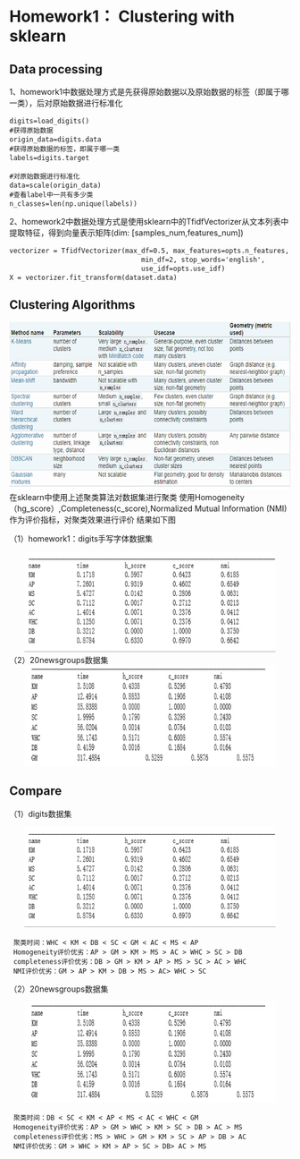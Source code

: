# Homework1： Clustering with sklearn  
## Data processing  
1、homework1中数据处理方式是先获得原始数据以及原始数据的标签（即属于哪一类），后对原始数据进行标准化  
```
digits=load_digits()
#获得原始数据
origin_data=digits.data
#获得原始数据的标签，即属于哪一类
labels=digits.target

#对原始数据进行标准化
data=scale(origin_data)
#查看label中一共有多少类
n_classes=len(np.unique(labels))

```
2、homework2中数据处理方式是使用sklearn中的TfidfVectorizer从文本列表中提取特征，得到向量表示矩阵(dim: [samples_num,features_num])  
```
vectorizer = TfidfVectorizer(max_df=0.5, max_features=opts.n_features,
                                 min_df=2, stop_words='english',
                                 use_idf=opts.use_idf)
X = vectorizer.fit_transform(dataset.data)
```

## Clustering Algorithms
<div align=center>
  <img width="600" height="300" src="https://raw.githubusercontent.com/CeciliaXWang/201944766WangFangJun/master/homework1/picture/Clustering%20Algorithms.png"/>
</div>
在sklearn中使用上述聚类算法对数据集进行聚类
使用Homogeneity（hg_score）,Completeness(c_score),Normalized Mutual Information (NMI) 作为评价指标，对聚类效果进行评价
结果如下图  

（1）homework1：digits手写字体数据集

<div align=center>
  <img width="450" height="180" src="https://raw.githubusercontent.com/CeciliaXWang/201944766WangFangJun/master/homework1/picture/result1.png"/>
</div>
（2）20newsgroups数据集
<div align=center>
  <img width="450" height="180" src="https://raw.githubusercontent.com/CeciliaXWang/201944766WangFangJun/master/homework1/picture/result2.png"/>
</div>

## Compare

（1）digits数据集 
<div align=center>
  <img width="450" height="180" src="https://raw.githubusercontent.com/CeciliaXWang/201944766WangFangJun/master/homework1/picture/result1.png"/>
</div>

     聚类时间：WHC < KM < DB < SC < GM < AC < MS < AP  
     Homogeneity评价优劣：AP > GM > KM > MS > AC > WHC > SC > DB  
     completeness评价优劣：DB > GM > KM > AP > MS > SC > AC > WHC  
     NMI评价优劣：GM > AP > KM > DB > MS > AC> WHC > SC
    
（2）20newsgroups数据集
<div align=center>
  <img width="450" height="180" src="https://raw.githubusercontent.com/CeciliaXWang/201944766WangFangJun/master/homework1/picture/result2.png"/>
</div>

     聚类时间：DB < SC < KM < AP < MS < AC < WHC < GM  
     Homogeneity评价优劣：AP > GM > WHC > KM > SC > DB > AC > MS  
     completeness评价优劣：MS > WHC > GM > KM > SC > AP > DB > AC 
     NMI评价优劣：GM > WHC > KM > AP > SC > DB> AC > MS
 
